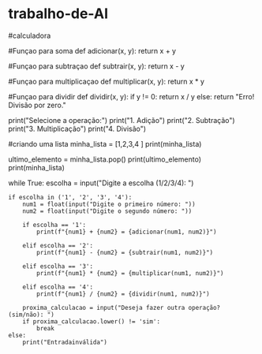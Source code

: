 # trabalho-de-AI
#calculadora

#Funçao para soma
def adicionar(x, y):
    return x + y

#Funçao para subtraçao
def subtrair(x, y):
    return x - y

#Funçao para multiplicaçao
def multiplicar(x, y):
    return x * y

#Funçao para dividir
def dividir(x, y):
    if y != 0:
        return x / y
    else:
        return "Erro! Divisão por zero."

print("Selecione a operação:")
print("1. Adição")
print("2. Subtração")
print("3. Multiplicação")
print("4. Divisão")

#criando uma lista
minha_lista = [1,2,3,4 ]
print(minha_lista)

ultimo_elemento = minha_lista.pop()
print(ultimo_elemento)
print(minha_lista)


while True:
    escolha = input("Digite a escolha (1/2/3/4): ")

    if escolha in ('1', '2', '3', '4'):
        num1 = float(input("Digite o primeiro número: "))
        num2 = float(input("Digite o segundo número: "))

        if escolha == '1':
            print(f"{num1} + {num2} = {adicionar(num1, num2)}")

        elif escolha == '2':
            print(f"{num1} - {num2} = {subtrair(num1, num2)}")

        elif escolha == '3':
            print(f"{num1} * {num2} = {multiplicar(num1, num2)}")

        elif escolha == '4':
            print(f"{num1} / {num2} = {dividir(num1, num2)}")

        proxima_calculacao = input("Deseja fazer outra operação? (sim/não): ")
        if proxima_calculacao.lower() != 'sim':
            break
    else:
        print("Entradainválida")
